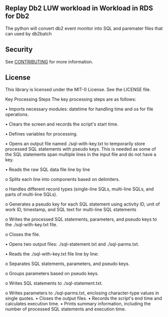 ## Replay Db2 LUW workload in Workload in RDS for Db2

The python will convert db2 event monitor into SQL and paremater files that can used by db2batch

## Security

See [CONTRIBUTING](CONTRIBUTING.md#security-issue-notifications) for more information.

## License

This library is licensed under the MIT-0 License. See the LICENSE file.

Key Processing Steps
The key processing steps are as follows:

•	Imports necessary modules: datetime for handling time and os for file operations.

•	Clears the screen and records the script's start time.

•	Defines variables for processing.

•	Opens an output file named ./sql-with-key.txt to temporarily store processed SQL statements with pseudo keys. This is needed as some of the SQL statements span multiple lines in the input file and do not have a key.

•	Reads the raw SQL data file line by line

   o	Splits each line into components based on delimiters.
 
   o	Handles different record types (single-line SQLs, multi-line SQLs, and parts of multi-line SQLs).
 
   o	Generates a pseudo key for each SQL statement using activity ID, unit of work ID, timestamp, and SQL text for multi-line SQL statements
 
   o	Writes the processed SQL statements, parameters, and pseudo keys to the ./sql-with-key.txt file.
 
   o	Closes the file.
 
•	Opens two output files: ./sql-statement.txt and ./sql-parms.txt.

•	Reads the ./sql-with-key.txt file line by line:

   o	Separates SQL statements, parameters, and pseudo keys.
 
   o	Groups parameters based on pseudo keys.
 
   o	Writes SQL statements to ./sql-statement.txt.
 
   o	Writes parameters to ./sql-parms.txt, enclosing character-type values in single quotes.
•	Closes the output files.
•	Records the script's end time and calculates execution time.
•	Prints summary information, including the number of processed SQL statements and execution time.

